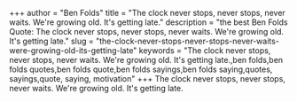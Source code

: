 +++
author = "Ben Folds"
title = "The clock never stops, never stops, never waits. We're growing old. It's getting late."
description = "the best Ben Folds Quote: The clock never stops, never stops, never waits. We're growing old. It's getting late."
slug = "the-clock-never-stops-never-stops-never-waits-were-growing-old-its-getting-late"
keywords = "The clock never stops, never stops, never waits. We're growing old. It's getting late.,ben folds,ben folds quotes,ben folds quote,ben folds sayings,ben folds saying,quotes, sayings,quote, saying, motivation"
+++
The clock never stops, never stops, never waits. We're growing old. It's getting late.
